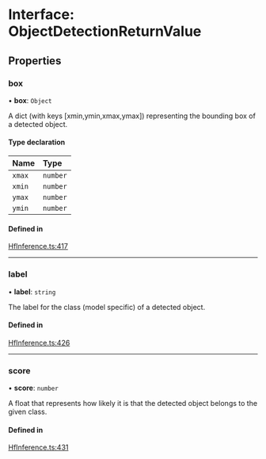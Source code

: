 # Interface: ObjectDetectionReturnValue

## Properties

### box

• **box**: `Object`

A dict (with keys [xmin,ymin,xmax,ymax]) representing the bounding box of a detected object.

#### Type declaration

| Name | Type |
| :------ | :------ |
| `xmax` | `number` |
| `xmin` | `number` |
| `ymax` | `number` |
| `ymin` | `number` |

#### Defined in

[HfInference.ts:417](https://github.com/huggingface/huggingface.js/blob/main/packages/inference/src/HfInference.ts#L417)

___

### label

• **label**: `string`

The label for the class (model specific) of a detected object.

#### Defined in

[HfInference.ts:426](https://github.com/huggingface/huggingface.js/blob/main/packages/inference/src/HfInference.ts#L426)

___

### score

• **score**: `number`

A float that represents how likely it is that the detected object belongs to the given class.

#### Defined in

[HfInference.ts:431](https://github.com/huggingface/huggingface.js/blob/main/packages/inference/src/HfInference.ts#L431)
